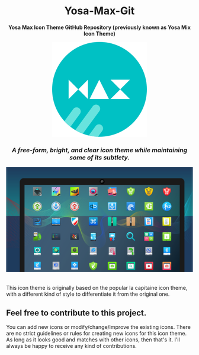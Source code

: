 <h1 align="center"> Yosa-Max-Git </h1>

<p align="center"> <b> Yosa Max Icon Theme GitHub Repository (previously known as Yosa Mix Icon Theme) </b> </p>

<p align="center"> <img src ="documentations/256.png"> </p>

<h3 align="center"> <i> A free-form, bright, and clear icon theme while maintaining some of its subtlety. </i> </h3>

<p align="center"> <img src ="documentations/Yosa Max Apps.png"> </p>

<br>
This icon theme is originally based on the popular la capitaine icon theme, with a different kind of style to differentiate it from the original one.

## Feel free to contribute to this project.
You can add new icons or modify/change/improve the existing icons.
There are no strict guidelines or rules for creating new icons for this icon theme. As long as it looks good and matches with other icons, then that's it.
I'll always be happy to receive any kind of contributions.
